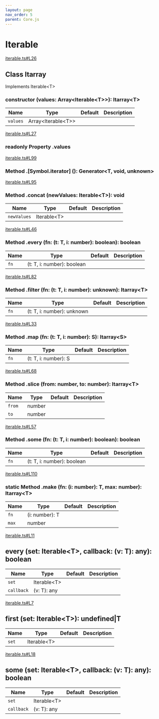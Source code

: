 ```yaml
---
layout: page
nav_order: 5
parent: Core.js
---
```


# Iterable

<div class="docs-item" markdown="1">

<div><a class="source" target="_blank" href="https://github.com/mathigon/core.js/tree/master/src/iterable.ts#L26">iterable.ts#L26</a></div>

## <span class="pill">Class</span> Itarray

Implements Iterable&lt;T&gt;

<div class="docs-item" markdown="1">

### constructor <span class="signature">(values: Array&lt;Iterable&lt;T&gt;&gt;): Itarray&lt;T&gt;</span>

| Name | Type | Default | Description |
| --- | --- | --- | --- |
| `values` | Array&lt;Iterable&lt;T&gt;&gt; |  |  |


</div>

<div class="docs-item" markdown="1">

<div><a class="source" target="_blank" href="https://github.com/mathigon/core.js/tree/master/src/iterable.ts#L27">iterable.ts#L27</a></div>

### <span class="pill">readonly</span> <span class="pill">Property</span> .values

</div>

<div class="docs-item" markdown="1">

<div><a class="source" target="_blank" href="https://github.com/mathigon/core.js/tree/master/src/iterable.ts#L99">iterable.ts#L99</a></div>

### <span class="pill">Method</span> .[Symbol.iterator] <span class="signature">(): Generator&lt;T, void, unknown&gt;</span>

</div>

<div class="docs-item" markdown="1">

<div><a class="source" target="_blank" href="https://github.com/mathigon/core.js/tree/master/src/iterable.ts#L95">iterable.ts#L95</a></div>

### <span class="pill">Method</span> .concat <span class="signature">(newValues: Iterable&lt;T&gt;): void</span>

| Name | Type | Default | Description |
| --- | --- | --- | --- |
| `newValues` | Iterable&lt;T&gt; |  |  |


</div>

<div class="docs-item" markdown="1">

<div><a class="source" target="_blank" href="https://github.com/mathigon/core.js/tree/master/src/iterable.ts#L46">iterable.ts#L46</a></div>

### <span class="pill">Method</span> .every <span class="signature">(fn: (t: T, i: number): boolean): boolean</span>

| Name | Type | Default | Description |
| --- | --- | --- | --- |
| `fn` | (t: T, i: number): boolean |  |  |


</div>

<div class="docs-item" markdown="1">

<div><a class="source" target="_blank" href="https://github.com/mathigon/core.js/tree/master/src/iterable.ts#L82">iterable.ts#L82</a></div>

### <span class="pill">Method</span> .filter <span class="signature">(fn: (t: T, i: number): unknown): Itarray&lt;T&gt;</span>

| Name | Type | Default | Description |
| --- | --- | --- | --- |
| `fn` | (t: T, i: number): unknown |  |  |


</div>

<div class="docs-item" markdown="1">

<div><a class="source" target="_blank" href="https://github.com/mathigon/core.js/tree/master/src/iterable.ts#L33">iterable.ts#L33</a></div>

### <span class="pill">Method</span> .map <span class="signature">(fn: (t: T, i: number): S): Itarray&lt;S&gt;</span>

| Name | Type | Default | Description |
| --- | --- | --- | --- |
| `fn` | (t: T, i: number): S |  |  |


</div>

<div class="docs-item" markdown="1">

<div><a class="source" target="_blank" href="https://github.com/mathigon/core.js/tree/master/src/iterable.ts#L68">iterable.ts#L68</a></div>

### <span class="pill">Method</span> .slice <span class="signature">(from: number, to: number): Itarray&lt;T&gt;</span>

| Name | Type | Default | Description |
| --- | --- | --- | --- |
| `from` | number |  |  |
| `to` | number |  |  |


</div>

<div class="docs-item" markdown="1">

<div><a class="source" target="_blank" href="https://github.com/mathigon/core.js/tree/master/src/iterable.ts#L57">iterable.ts#L57</a></div>

### <span class="pill">Method</span> .some <span class="signature">(fn: (t: T, i: number): boolean): boolean</span>

| Name | Type | Default | Description |
| --- | --- | --- | --- |
| `fn` | (t: T, i: number): boolean |  |  |


</div>

<div class="docs-item" markdown="1">

<div><a class="source" target="_blank" href="https://github.com/mathigon/core.js/tree/master/src/iterable.ts#L110">iterable.ts#L110</a></div>

### <span class="pill">static</span> <span class="pill">Method</span> .make <span class="signature">(fn: (i: number): T, max: number): Itarray&lt;T&gt;</span>

| Name | Type | Default | Description |
| --- | --- | --- | --- |
| `fn` | (i: number): T |  |  |
| `max` | number |  |  |


</div>

</div>

<div class="docs-item" markdown="1">

<div><a class="source" target="_blank" href="https://github.com/mathigon/core.js/tree/master/src/iterable.ts#L11">iterable.ts#L11</a></div>

## every <span class="signature">(set: Iterable&lt;T&gt;, callback: (v: T): any): boolean</span>

| Name | Type | Default | Description |
| --- | --- | --- | --- |
| `set` | Iterable&lt;T&gt; |  |  |
| `callback` | (v: T): any |  |  |


</div>

<div class="docs-item" markdown="1">

<div><a class="source" target="_blank" href="https://github.com/mathigon/core.js/tree/master/src/iterable.ts#L7">iterable.ts#L7</a></div>

## first <span class="signature">(set: Iterable&lt;T&gt;): undefined|T</span>

| Name | Type | Default | Description |
| --- | --- | --- | --- |
| `set` | Iterable&lt;T&gt; |  |  |


</div>

<div class="docs-item" markdown="1">

<div><a class="source" target="_blank" href="https://github.com/mathigon/core.js/tree/master/src/iterable.ts#L18">iterable.ts#L18</a></div>

## some <span class="signature">(set: Iterable&lt;T&gt;, callback: (v: T): any): boolean</span>

| Name | Type | Default | Description |
| --- | --- | --- | --- |
| `set` | Iterable&lt;T&gt; |  |  |
| `callback` | (v: T): any |  |  |


</div>